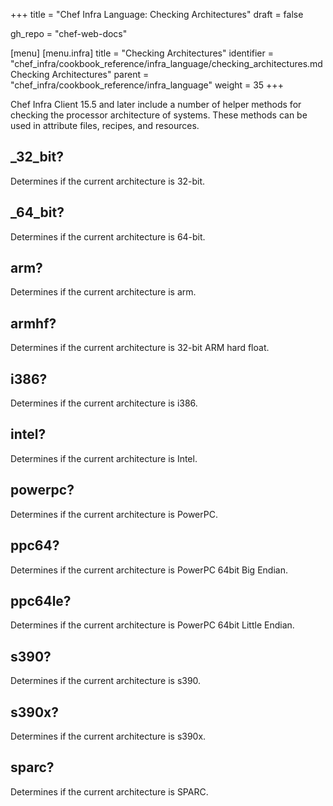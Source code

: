 +++
title = "Chef Infra Language: Checking Architectures"
draft = false

gh_repo = "chef-web-docs"

[menu]
  [menu.infra]
    title = "Checking Architectures"
    identifier = "chef_infra/cookbook_reference/infra_language/checking_architectures.md Checking Architectures"
    parent = "chef_infra/cookbook_reference/infra_language"
    weight = 35
+++

Chef Infra Client 15.5 and later include a number of helper methods for checking the processor architecture of systems. These methods can be used in attribute files, recipes, and resources.

## _32_bit?

Determines if the current architecture is 32-bit.

## _64_bit?

Determines if the current architecture is 64-bit.

## arm?

Determines if the current architecture is arm.

## armhf?

Determines if the current architecture is 32-bit ARM hard float.

## i386?

Determines if the current architecture is i386.

## intel?

Determines if the current architecture is Intel.

## powerpc?

Determines if the current architecture is PowerPC.

## ppc64?

Determines if the current architecture is PowerPC 64bit Big Endian.

## ppc64le?

Determines if the current architecture is PowerPC 64bit Little Endian.

## s390?

Determines if the current architecture is s390.

## s390x?

Determines if the current architecture is s390x.

## sparc?

Determines if the current architecture is SPARC.
